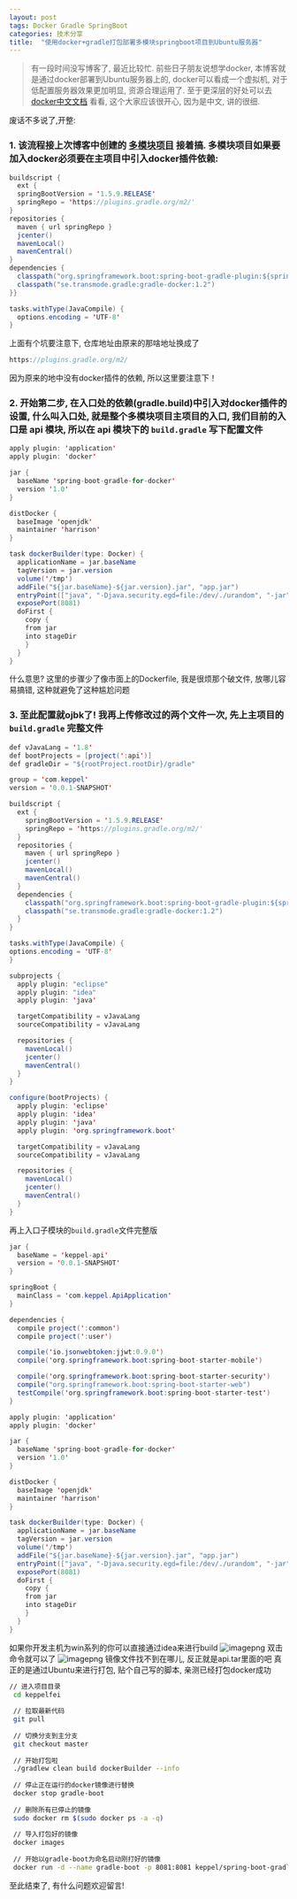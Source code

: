```yaml
---
layout: post
tags: Docker Gradle SpringBoot
categories: 技术分享
title:  "使用docker+gradle打包部署多模块springboot项目到Ubuntu服务器"
---
```


> 有一段时间没写博客了, 最近比较忙. 前些日子朋友说想学docker, 本博客就是通过docker部署到Ubuntu服务器上的, docker可以看成一个虚拟机, 对于低配置服务器效果更加明显, 资源合理运用了. 至于更深层的好处可以去[docker中文文档](https://docs.docker-cn.com/) 看看, 这个大家应该很开心, 因为是中文, 讲的很细.

废话不多说了,开整:

### 1. 该流程接上次博客中创建的 [多模块项目](https://www.keppel.fun/articles/2018/11/23/1542977710422.html) 接着搞. 多模块项目如果要加入docker必须要在主项目中引入docker插件依赖:

```java
buildscript {
  ext {
  springBootVersion = '1.5.9.RELEASE'
  springRepo = 'https://plugins.gradle.org/m2/'
}
repositories {
  maven { url springRepo }
  jcenter()
  mavenLocal()
  mavenCentral()
}  
dependencies {
  classpath("org.springframework.boot:spring-boot-gradle-plugin:${springBootVersion}")
  classpath("se.transmode.gradle:gradle-docker:1.2")
}}

tasks.withType(JavaCompile) {
  options.encoding = 'UTF-8'
}
```

上面有个坑要注意下, 仓库地址由原来的那啥地址换成了

```java
https://plugins.gradle.org/m2/
```

因为原来的地中没有docker插件的依赖, 所以这里要注意下！

### 2. 开始第二步, 在入口处的依赖(gradle.build)中引入对docker插件的设置, 什么叫入口处, 就是整个多模块项目主项目的入口, 我们目前的入口是 **api** 模块, 所以在 api 模块下的 `build.gradle` 写下配置文件

```java
apply plugin: 'application'
apply plugin: 'docker'

jar {
  baseName 'spring-boot-gradle-for-docker'
  version '1.0'
}

distDocker {
  baseImage 'openjdk'
  maintainer 'harrison'
}

task dockerBuilder(type: Docker) {
  applicationName = jar.baseName
  tagVersion = jar.version
  volume('/tmp')
  addFile("${jar.baseName}-${jar.version}.jar", "app.jar")
  entryPoint(["java", "-Djava.security.egd=file:/dev/./urandom", "-jar", 'app.jar'])
  exposePort(8081)
  doFirst {
    copy {
  	from jar
  	into stageDir
    }
  }
}
```

什么意思? 这里的步骤少了像市面上的Dockerfile, 我是很烦那个破文件, 放哪儿容易搞错, 这种就避免了这种尴尬问题

### 3. 至此配置就ojbk了! 我再上传修改过的两个文件一次, 先上主项目的 `build.gradle` **完整文件**

```java
def vJavaLang = '1.8'
def bootProjects = [project(':api')]
def gradleDir = "${rootProject.rootDir}/gradle"

group = 'com.keppel'
version = '0.0.1-SNAPSHOT'

buildscript {
  ext {
    springBootVersion = '1.5.9.RELEASE'
    springRepo = 'https://plugins.gradle.org/m2/'
  }
  repositories {
    maven { url springRepo }
    jcenter()
    mavenLocal()
    mavenCentral()
  }  
  dependencies {
    classpath("org.springframework.boot:spring-boot-gradle-plugin:${springBootVersion}")
    classpath("se.transmode.gradle:gradle-docker:1.2")
  }
}

tasks.withType(JavaCompile) {
options.encoding = 'UTF-8'
}

subprojects {
  apply plugin: "eclipse"
  apply plugin: "idea"
  apply plugin: 'java'

  targetCompatibility = vJavaLang
  sourceCompatibility = vJavaLang

  repositories {
    mavenLocal()
    jcenter()
    mavenCentral()
  }
}

configure(bootProjects) {
  apply plugin: 'eclipse'
  apply plugin: 'idea'
  apply plugin: 'java'
  apply plugin: 'org.springframework.boot'

  targetCompatibility = vJavaLang
  sourceCompatibility = vJavaLang

  repositories {
    mavenLocal()
    jcenter()
    mavenCentral()
  }
}
```

再上入口子模块的`build.gradle`文件完整版

```java
jar {
  baseName = 'keppel-api'
  version = '0.0.1-SNAPSHOT'
}

springBoot {
  mainClass = 'com.keppel.ApiApplication'
}

dependencies {
  compile project(':common')
  compile project(':user')

  compile('io.jsonwebtoken:jjwt:0.9.0')
  compile('org.springframework.boot:spring-boot-starter-mobile')

  compile('org.springframework.boot:spring-boot-starter-security')
  compile("org.springframework.boot:spring-boot-starter-web")
  testCompile('org.springframework.boot:spring-boot-starter-test')
}

apply plugin: 'application'
apply plugin: 'docker'

jar {
  baseName 'spring-boot-gradle-for-docker'
  version '1.0'
}

distDocker {
  baseImage 'openjdk'
  maintainer 'harrison'
}

task dockerBuilder(type: Docker) {
  applicationName = jar.baseName
  tagVersion = jar.version
  volume('/tmp')
  addFile("${jar.baseName}-${jar.version}.jar", "app.jar")
  entryPoint(["java", "-Djava.security.egd=file:/dev/./urandom", "-jar", 'app.jar'])
  exposePort(8081)
  doFirst {
    copy {
  	from jar
  	into stageDir
    }
  }
}
```

如果你开发主机为win系列的你可以直接通过idea来进行build
![imagepng](https://pic.v2ss.cn/qiniuyun/db89288eb7034a298d364d4627f3db78_image.png)
双击命令就可以了
![imagepng](https://pic.v2ss.cn/qiniuyun/0ff38e838d7843b6a0aa207a8802aea1_image.png)
镜像文件找不到在哪儿, 反正就是api.tar里面的吧
真正的是通过Ubuntu来进行打包, 贴个自己写的脚本, 亲测已经打包docker成功

```bash
// 进入项目目录
 cd keppelfei
 
 // 拉取最新代码
 git pull
 
 // 切换分支到主分支
 git checkout master
 
 // 开始打包啦
 ./gradlew clean build dockerBuilder --info
 
 // 停止正在运行的docker镜像进行替换
 docker stop gradle-boot
 
 // 删除所有已停止的镜像
 sudo docker rm $(sudo docker ps -a -q)
 
 // 导入打包好的镜像
 docker images
 
 // 开始以gradle-boot为命名启动刚打好的镜像
 docker run -d --name gradle-boot -p 8081:8081 keppel/spring-boot-gradle-for-docker:1.0
```

至此结束了, 有什么问题欢迎留言!


